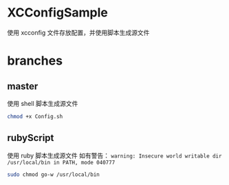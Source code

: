 # XCConfigSample
使用 xcconfig 文件存放配置，并使用脚本生成源文件

# branches
## master

使用 shell 脚本生成源文件
```sh
chmod +x Config.sh
```

## rubyScript
使用 ruby 脚本生成源文件
如有警告：
`warning: Insecure world writable dir /usr/local/bin in PATH, mode 040777`

```sh
sudo chmod go-w /usr/local/bin
```